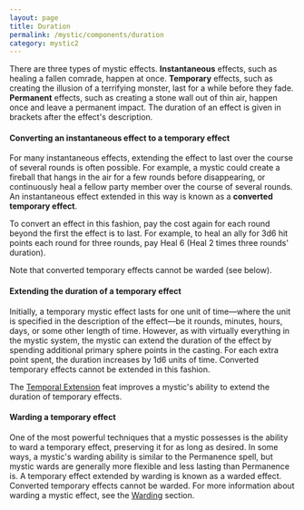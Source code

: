 ```yaml
---
layout: page
title: Duration
permalink: /mystic/components/duration
category: mystic2
---
```

There are three types of mystic effects. **Instantaneous** effects, such
as healing a fallen comrade, happen at once. **Temporary** effects, such
as creating the illusion of a terrifying monster, last for a while
before they fade. **Permanent** effects, such as creating a stone wall
out of thin air, happen once and leave a permanent impact. The duration
of an effect is given in brackets after the effect's description.

#### Converting an instantaneous effect to a temporary effect

For many instantaneous effects, extending the effect to last over the
course of several rounds is often possible. For example, a mystic could
create a fireball that hangs in the air for a few rounds before
disappearing, or continuously heal a fellow party member over the course
of several rounds. An instantaneous effect extended in this way is known
as a **converted temporary effect**.

To convert an effect in this fashion, pay the cost again for each round
beyond the first the effect is to last. For example, to heal an ally for
3d6 hit points each round for three rounds, pay Heal 6 (Heal 2 times
three rounds' duration).

Note that converted temporary effects cannot be warded (see below).

#### Extending the duration of a temporary effect

Initially, a temporary mystic effect lasts for one unit of time—where
the unit is specified in the description of the effect—be it rounds,
minutes, hours, days, or some other length of time. However, as with
virtually everything in the mystic system, the mystic can extend the
duration of the effect by spending additional primary sphere points in
the casting. For each extra point spent, the duration increases by 1d6
units of time. Converted temporary effects cannot be extended in this
fashion.

The [Temporal Extension](/mystic/feats/temporal-extension) feat improves
a mystic's ability to extend the duration of temporary effects.

#### Warding a temporary effect

One of the most powerful techniques that a mystic possesses is the
ability to ward a temporary effect, preserving it for as long as
desired. In some ways, a mystic's warding ability is similar to the
Permanence spell, but mystic wards are generally more flexible and less
lasting than Permanence is. A temporary effect extended by warding is
known as a warded effect. Converted temporary effects cannot be warded.
For more information about warding a mystic effect, see the
[Warding](/mystic/techniques/warding) section.
